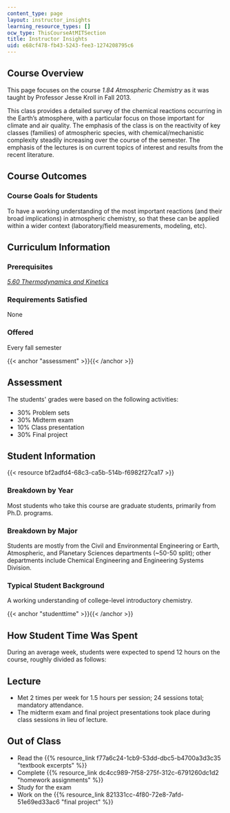 ```yaml
---
content_type: page
layout: instructor_insights
learning_resource_types: []
ocw_type: ThisCourseAtMITSection
title: Instructor Insights
uid: e68cf478-fb43-5243-fee3-1274208795c6
---
```


Course Overview
---------------

This page focuses on the course _1.84 Atmospheric Chemistry_ as it was taught by Professor Jesse Kroll in Fall 2013.

This class provides a detailed survey of the chemical reactions occurring in the Earth’s atmosphere, with a particular focus on those important for climate and air quality. The emphasis of the class is on the reactivity of key classes (families) of atmospheric species, with chemical/mechanistic complexity steadily increasing over the course of the semester. The emphasis of the lectures is on current topics of interest and results from the recent literature.

Course Outcomes
---------------

### Course Goals for Students

To have a working understanding of the most important reactions (and their broad implications) in atmospheric chemistry, so that these can be applied within a wider context (laboratory/field measurements, modeling, etc).

Curriculum Information
----------------------

### Prerequisites

[_5.60 Thermodynamics and Kinetics_](/courses/5-60-thermodynamics-kinetics-spring-2008)

### Requirements Satisfied

None

### Offered

Every fall semester

{{< anchor "assessment" >}}{{< /anchor >}}

Assessment
----------

The students' grades were based on the following activities:

- 30% Problem sets
- 30% Midterm exam
- 10% Class presentation
- 30% Final project

Student Information
-------------------

{{< resource bf2adfd4-68c3-ca5b-514b-f6982f27ca17 >}}

### Breakdown by Year

Most students who take this course are graduate students, primarily from Ph.D. programs.

### Breakdown by Major

Students are mostly from the Civil and Environmental Engineering or Earth, Atmospheric, and Planetary Sciences departments (~50-50 split); other departments include Chemical Engineering and Engineering Systems Division.

### Typical Student Background

A working understanding of college-level introductory chemistry.

{{< anchor "studenttime" >}}{{< /anchor >}}

How Student Time Was Spent
--------------------------

During an average week, students were expected to spend 12 hours on the course, roughly divided as follows:

Lecture
-------

*   Met 2 times per week for 1.5 hours per session; 24 sessions total; mandatory attendance.
*   The midterm exam and final project presentations took place during class sessions in lieu of lecture.

Out of Class
------------

*   Read the {{% resource_link f77a6c24-1cb9-53dd-dbc5-b4700a3d3c35 "textbook excerpts" %}}
*   Complete {{% resource_link dc4cc989-7f58-275f-312c-6791260dc1d2 "homework assignments" %}}
*   Study for the exam
*   Work on the {{% resource_link 821331cc-4f80-72e8-7afd-51e69ed33ac6 "final project" %}}